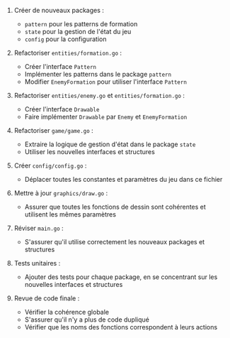 1. Créer de nouveaux packages :
   - `pattern` pour les patterns de formation
   - `state` pour la gestion de l'état du jeu
   - `config` pour la configuration

2. Refactoriser `entities/formation.go` :
   - Créer l'interface `Pattern`
   - Implémenter les patterns dans le package `pattern`
   - Modifier `EnemyFormation` pour utiliser l'interface `Pattern`

3. Refactoriser `entities/enemy.go` et `entities/formation.go` :
   - Créer l'interface `Drawable`
   - Faire implémenter `Drawable` par `Enemy` et `EnemyFormation`

4. Refactoriser `game/game.go` :
   - Extraire la logique de gestion d'état dans le package `state`
   - Utiliser les nouvelles interfaces et structures

5. Créer `config/config.go` :
   - Déplacer toutes les constantes et paramètres du jeu dans ce fichier

6. Mettre à jour `graphics/draw.go` :
   - Assurer que toutes les fonctions de dessin sont cohérentes et utilisent les mêmes paramètres

7. Réviser `main.go` :
   - S'assurer qu'il utilise correctement les nouveaux packages et structures

8. Tests unitaires :
   - Ajouter des tests pour chaque package, en se concentrant sur les nouvelles interfaces et structures

9. Revue de code finale :
   - Vérifier la cohérence globale
   - S'assurer qu'il n'y a plus de code dupliqué
   - Vérifier que les noms des fonctions correspondent à leurs actions